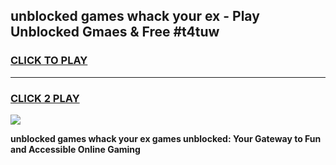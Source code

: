 
## unblocked games whack your ex - Play Unblocked Gmaes & Free #t4tuw
<h3>
<a href="https://premium.freeplayer.one?title=unblocked_games_whack_your_ex&ref=01M">CLICK TO PLAY</a></h3>
<hr>

<h3>
<a href="https://premium.freeplayer.one?title=unblocked_games_whack_your_ex&ref=01M">CLICK 2 PLAY</a>
  
</h3>

<a href="https://premium.freeplayer.one?title=unblocked_games_whack_your_ex&ref=01M"><img src="https://clearcache.store/games.png"></a>


**unblocked games whack your ex games unblocked: Your Gateway to Fun and Accessible Online Gaming**
